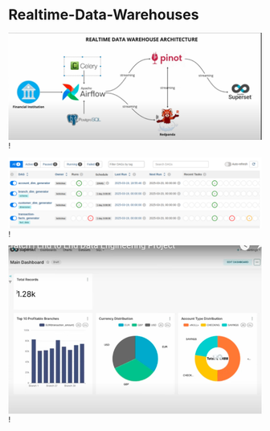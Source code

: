 # Realtime-Data-Warehouses

![Architecture](https://github.com/kebishaa/Realtime-Data-Warehouses/blob/main/images/Capture1.PNG?raw=true)!

![Dag](https://github.com/kebishaa/Realtime-Data-Warehouses/blob/main/images/Screenshot%20from%202025-03-20%2022-03-06.png?raw=true)!

![Dashboard](https://github.com/kebishaa/Realtime-Data-Warehouses/blob/main/images/Capture3.PNG?raw=true)!

